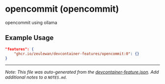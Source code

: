 
# opencommit (opencommit)

opencommit using ollama

## Example Usage

```json
"features": {
    "ghcr.io/zeulewan/devcontainer-features/opencommit:0": {}
}
```





---

_Note: This file was auto-generated from the [devcontainer-feature.json](https://github.com/zeulewan/devcontainer-features/blob/main/src/opencommit/devcontainer-feature.json).  Add additional notes to a `NOTES.md`._
